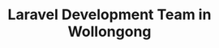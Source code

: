 ---
title: Laravel Development Team in Wollongong
permalink: /landings/locations/wollongong/developer/laravel
technology: Laravel
location: Wollongong
---